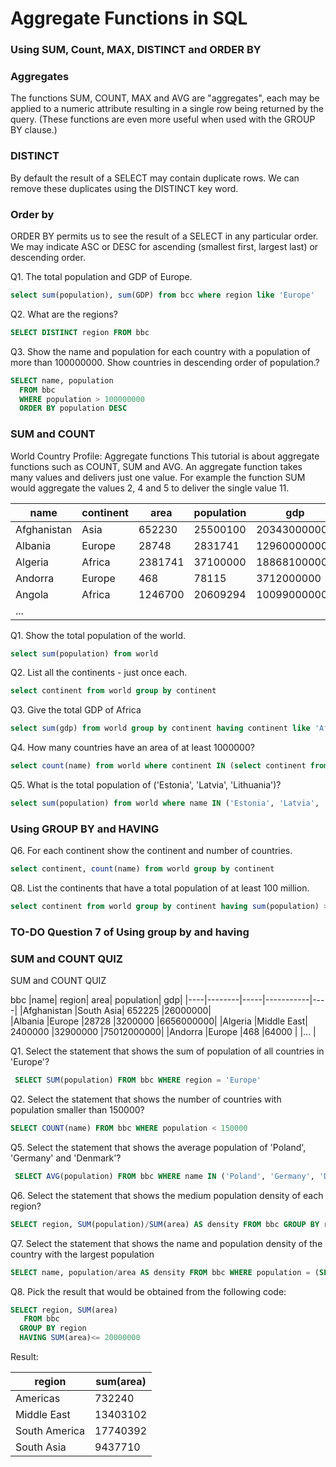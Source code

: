 # Aggregate Functions in SQL

### Using SUM, Count, MAX, DISTINCT and ORDER BY

### Aggregates
The functions SUM, COUNT, MAX and AVG are "aggregates", each may be applied to a numeric attribute resulting in a single row being returned by the query. (These functions are even more useful when used with the GROUP BY clause.)

### DISTINCT
By default the result of a SELECT may contain duplicate rows. We can remove these duplicates using the DISTINCT key word.

### Order by
ORDER BY permits us to see the result of a SELECT in any particular order. We may indicate ASC or DESC for ascending (smallest first, largest last) or descending order.

Q1. The total population and GDP of Europe.
```sql
select sum(population), sum(GDP) from bcc where region like 'Europe'
```

Q2. What are the regions?
```sql
SELECT DISTINCT region FROM bbc
```

Q3. Show the name and population for each country with a population of more than 100000000. Show countries in descending order of population.?
```sql
SELECT name, population
  FROM bbc
  WHERE population > 100000000
  ORDER BY population DESC
```

### SUM and COUNT

World Country Profile: Aggregate functions
This tutorial is about aggregate functions such as COUNT, SUM and AVG. An aggregate function takes many values and delivers just one value. For example the function SUM would aggregate the values 2, 4 and 5 to deliver the single value 11.

|name	|continent|	area|	population|	gdp|
|-------|---------|-----|-------------|----|
|Afghanistan|	Asia|	652230|	25500100|	20343000000|
|Albania	|Europe	|28748	|2831741	|12960000000|
|Algeria	|Africa	|2381741|	37100000|	188681000000|
|Andorra	|Europe	|468	|78115	|3712000000|
|Angola	|Africa	|1246700	|20609294	|100990000000|
|...                                                 | 

Q1. Show the total population of the world.
```sql
select sum(population) from world
```
Q2. List all the continents - just once each.
```sql
select continent from world group by continent
```
Q3. Give the total GDP of Africa
```sql
select sum(gdp) from world group by continent having continent like 'Africa';
```
Q4. How many countries have an area of at least 1000000?
```sql
select count(name) from world where continent IN (select continent from world group by continent) and area > 1000000
```

Q5. What is the total population of ('Estonia', 'Latvia', 'Lithuania')?
```sql
select sum(population) from world where name IN ('Estonia', 'Latvia', 'Lithuania')
```

### Using GROUP BY and HAVING

Q6. For each continent show the continent and number of countries.
```sql
select continent, count(name) from world group by continent
```

Q8. List the continents that have a total population of at least 100 million.
```sql
select continent from world group by continent having sum(population) > 100000000
```

### TO-DO Question 7 of Using group by and having

### SUM and COUNT QUIZ

SUM and COUNT QUIZ

bbc
|name|	region|	area|	population|	gdp|
|----|--------|-----|-----------|----|
|Afghanistan	|South Asia|	652225	|26000000|	
|Albania	|Europe	|28728	|3200000	|6656000000|
|Algeria	|Middle East|	2400000	|32900000	|75012000000|
|Andorra	|Europe	|468	|64000	|
|...                            |

Q1. Select the statement that shows the sum of population of all countries in 'Europe'?
```sql
 SELECT SUM(population) FROM bbc WHERE region = 'Europe'
```

Q2. Select the statement that shows the number of countries with population smaller than 150000?
```sql
SELECT COUNT(name) FROM bbc WHERE population < 150000
```

Q5. Select the statement that shows the average population of 'Poland', 'Germany' and 'Denmark'?
```sql
 SELECT AVG(population) FROM bbc WHERE name IN ('Poland', 'Germany', 'Denmark')
```

Q6. Select the statement that shows the medium population density of each region?
```sql
SELECT region, SUM(population)/SUM(area) AS density FROM bbc GROUP BY region
```

Q7. Select the statement that shows the name and population density of the country with the largest population
```sql
SELECT name, population/area AS density FROM bbc WHERE population = (SELECT MAX(population) FROM bbc)
```

Q8. Pick the result that would be obtained from the following code:
```sql
SELECT region, SUM(area) 
   FROM bbc 
  GROUP BY region 
  HAVING SUM(area)<= 20000000
```

Result:

|region| sum(area)|
|------|----------|
|Americas|	732240|
|Middle East	|13403102|
|South America|	17740392|
|South Asia|	9437710|
